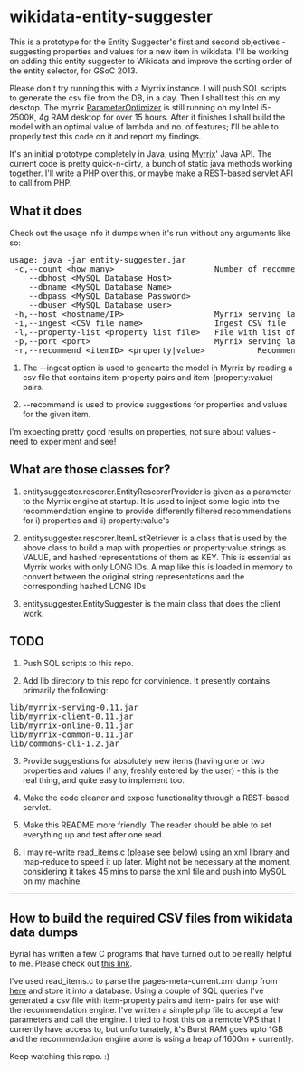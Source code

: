 wikidata-entity-suggester
=========================

This is a prototype for the Entity Suggester's first and second objectives - suggesting properties and values for a new item in wikidata. I'll be working on adding this entity suggester to Wikidata and improve the sorting order of the entity selector, for GSoC 2013.

Please don't try running this with a Myrrix instance. I will push SQL scripts to generate the csv file from the DB, in a day. Then I shall test this on my desktop. The myrrix [ParameterOptimizer](http://myrrix.com/tuning-quality/) is still running on my Intel i5-2500K, 4g RAM desktop for over 15 hours. After it finishes I shall build the model with an optimal value of lambda and no. of features; I'll be able to properly test this code on it and report my findings.

It's an initial prototype completely in Java, using [Myrrix](http://myrrix.com)' Java API. The current code is pretty quick-n-dirty, a bunch of static java methods working together. I'll write a PHP over this, or maybe make a REST-based servlet API to call from PHP.

## What it does ##

Check out the usage info it dumps when it's run without any arguments like so:

<pre>
usage: java -jar entity-suggester.jar
 -c,--count &lt;how many>                     Number of recommendations to fetch
    --dbhost &lt;MySQL Database Host>
    --dbname &lt;MySQL Database Name>
    --dbpass &lt;MySQL Database Password>
    --dbuser &lt;MySQL Database user>
 -h,--host &lt;hostname/IP>                   Myrrix serving layer host
 -i,--ingest &lt;CSV file name>               Ingest CSV file
 -l,--property-list &lt;property list file>   File with list of properties and property:value pairs
 -p,--port &lt;port>                          Myrrix serving layer port
 -r,--recommend &lt;itemID> &lt;property|value>           Recommend properties/values for item with given id. Type of recommendation can be either 'property' or 'value'
</pre>


1. The --ingest option is used to genearte the model in Myrrix by reading a csv file that contains item-property pairs and item-(property:value) pairs.

2. --recommend is used to provide suggestions for properties and values for the given item.

I'm expecting pretty good results on properties, not sure about values - need to experiment and see!

## What are those classes for? ##

1. entitysuggester.rescorer.EntityRescorerProvider is given as a parameter to the Myrrix engine at startup. It is used to inject some logic into the recommendation engine to provide differently filtered recommendations for i) properties and ii) property:value's

2. entitysuggester.rescorer.ItemListRetriever is a class that is used by the above class to build a map with properties or property:value strings as VALUE, and hashed representations of them as KEY. This is essential as Myrrix works with only LONG IDs. A map like this is loaded in memory to convert between the original string representations and the corresponding hashed LONG IDs.

3. entitysuggester.EntitySuggester is the main class that does the client work.

## TODO ##

1. Push SQL scripts to this repo.

2. Add lib directory to this repo for convinience. It presently contains primarily the following:
<pre>
lib/myrrix-serving-0.11.jar
lib/myrrix-client-0.11.jar
lib/myrrix-online-0.11.jar
lib/myrrix-common-0.11.jar
lib/commons-cli-1.2.jar
</pre>

3. Provide suggestions for absolutely new items (having one or two properties and values if any, freshly entered by the user) - this is the real thing, and quite easy to implement too.

4. Make the code cleaner and expose functionality through a REST-based servlet.

5. Make this README more friendly. The reader should be able to set everything up and test after one read.

6. I may re-write read_items.c (please see below) using an xml library and map-reduce to speed it up later. Might not be necessary at the moment, considering it takes 45 mins to parse the xml file and push into MySQL on my machine.

------------------------------------------------------------------------------------------------

## How to build the required CSV files from wikidata data dumps ##

Byrial has written a few C programs that have turned out to be really helpful to me. Please check out [this link](http://www.wikidata.org/wiki/User:Byrial).

I've used read_items.c to parse the pages-meta-current.xml dump from [here](http://dumps.wikimedia.org/wikidatawiki/20130417/) and store it into a database. Using a couple of SQL queries I've generated a csv file with item-property pairs and item-<property-value> pairs for use with the recommendation engine. I've written a simple php file to accept a few parameters and call the engine. I tried to host this on a remote VPS that I currently have access to, but unfortunately, it's Burst RAM goes upto 1GB and the recommendation engine alone is using a heap of 1600m + currently.

Keep watching this repo. :)
